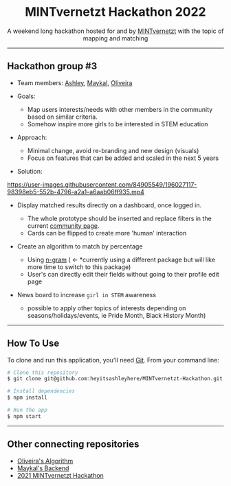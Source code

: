 <h1 align="center">MINTvernetzt Hackathon 2022</h1>
<p align="center">
A weekend long hackathon hosted for and by <a href="https://mint-vernetzt.de/" target="_blank">MINTvernetzt</a> with the topic of mapping and matching</p>

---

## Hackathon group #3

- Team members: [Ashley](https://github.com/heyitsashleyhere), [Maykal](https://github.com/maykaltenev), [Oliveira](https://github.com/OliveiraDCI)

- Goals:
  - Map users interests/needs with other members in the community based on similar criteria.
  - Somehow inspire more girls to be interested in STEM education

- Approach:
  - Minimal change, avoid re-branding and new design (visuals) 
  - Focus on features that can be added and scaled in the next 5 years

- Solution: 

https://user-images.githubusercontent.com/84905549/196027117-98398eb5-552b-4796-a2a1-a6aab06ff935.mp4


  - Display matched results directly on a dashboard, once logged in.
    - The whole prototype should be inserted and replace filters in the current [community page](https://community.mint-vernetzt.de/explore).
    - Cards can be flipped to create more 'human' interaction

  - Create an algorithm to match by percentage
    - Using [n-gram](https://www.npmjs.com/package/n-gram) ( ← *currently using a different package but will like more time to switch to this package)
    - User's can directly edit their fields without going to their profile edit page

  - News board to increase `girl in STEM` awareness 
    - possible to apply other topics of interests depending on seasons/holidays/events, ie Pride Month, Black History Month)

---

## How To Use

To clone and run this application, you'll need [Git](https://git-scm.com). From your command line:

```bash
# Clone this repository
$ git clone git@github.com:heyitsashleyhere/MINTvernetzt-Hackathon.git

# Install dependencies
$ npm install

# Run the app
$ npm start
```

---

## Other connecting repositories

- [Oliveira's Algorithm](https://github.com/OliveiraDCI/mint-vernetzt-hackaton-project)
- [Maykal's Backend](https://github.com/maykaltenev/mint-mapping-hackthon)
- [2021 MINTvernetzt Hackathon](https://github.com/mint-vernetzt/community-platform)
